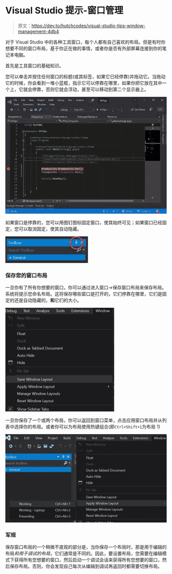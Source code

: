 # Visual Studio 提示-窗口管理

> 原文：<https://dev.to/hutchcodes/visual-studio-tips-window-management-4db4>

对于 Visual Studio 中的各种工具窗口，每个人都有自己喜欢的布局。但是有时你想要不同的窗口布局，基于你正在做的事情，或者你是否有外部屏幕连接到你的笔记本电脑。

首先是工具窗口的基础知识。

您可以单击并按住任何窗口的标题(或其标签，如果它已经停靠)并拖动它。当拖动它的时候，你会看到一堆小蓝框，指示它可以停靠在哪里，如果你把它放在其中一个上，它就会停靠，否则它就会浮动，甚至可以移动到第二个显示器上。

[![alt text](img/4da65a32748789b61f33a5cc3a68f366.png "Animation of docking a window")](https://res.cloudinary.com/practicaldev/image/fetch/s--XVQBFtdI--/c_limit%2Cf_auto%2Cfl_progressive%2Cq_66%2Cw_880/https://hutchcodes.net/img/2019/WindowsDocking.gif)

如果窗口是停靠的，您可以用图钉图标固定窗口，使其始终可见；如果窗口已经固定，您可以取消固定，使其自动隐藏。

[![alt text](img/aaa5345c29646ae25be839a73f27f033.png "Window header with pin/unpin icon highlighted")](https://res.cloudinary.com/practicaldev/image/fetch/s--thR0sUqM--/c_limit%2Cf_auto%2Cfl_progressive%2Cq_auto%2Cw_880/https://hutchcodes.net/img/2019/WindowPinUnpin.jpg)

### 保存您的窗口布局

一旦你有了所有你想要的窗口，你可以通过进入窗口->保存窗口布局来保存布局。系统将提示您命名布局。这将保存哪些窗口是打开的，它们停靠在哪里，它们是固定的还是自动隐藏的，**和**它们的大小。

[![alt text](img/ab631c11c36c336173dc5a2c2e4ef25b.png "Window Save Layout menu item")](https://res.cloudinary.com/practicaldev/image/fetch/s--0Q7nbLft--/c_limit%2Cf_auto%2Cfl_progressive%2Cq_auto%2Cw_880/https://hutchcodes.net/img/2019/WindowSaveLayout.jpg)

一旦你保存了一个或两个布局，你可以返回到窗口菜单，点击应用窗口布局并从列表中选择你的布局。或者你可以为布局使用热键组合(即`Ctrl+Shift+1`为布局 1)

[![alt text](img/90f4f3167ef6c0d3082deda46d21a249.png "Window Apply Layout menu item")](https://res.cloudinary.com/practicaldev/image/fetch/s--YwERL83A--/c_limit%2Cf_auto%2Cfl_progressive%2Cq_auto%2Cw_880/https://hutchcodes.net/img/2019/WindowApplyLayout.jpg)

### 军规

保存窗口布局的一个稍微不直观的部分是，当你保存一个布局时，那是用于编辑的布局*和用于调试的布局*，它们通常是不同的。因此，要设置布局，您需要在编辑模式下获得所有您想要的窗口，然后启动一个调试会话来获得所有您想要的窗口，然后保存布局。否则，你会发现自己每次从编辑到调试再返回时都需要切换布局。